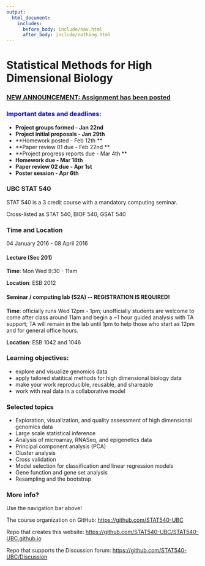```yaml
---
output:
  html_document:
    includes:
      before_body: include/nav.html
      after_body: include/nothing.html
---
```



# Statistical Methods for High Dimensional Biology

### [NEW ANNOUNCEMENT: Assignment has been posted](subpages/announcements.html)

### <font color="blue">**Important dates and deadlines:**</font>

  * **Project groups formed - Jan 22nd**
  * **Project initial proposals - Jan 29th** 
  * **Homework posted - Feb 12th **
  * **Paper review 01 due - Feb 22nd **
  * **Project progress reports due - Mar 4th **
  * **Homework due - Mar 18th**
  * **Paper review 02 due - Apr 1st**
  * **Poster session - Apr 6th**
  
### UBC STAT 540

STAT 540 is a 3 credit course with a mandatory computing seminar.

Cross-listed as STAT 540, BIOF 540, GSAT 540

### Time and Location

04 January 2016 - 08 April 2016

#### Lecture (Sec 201)

**Time**: Mon Wed 9:30 - 11am

**Location**: ESB 2012

#### Seminar / computing lab (S2A) -- REGISTRATION IS REQUIRED!

**Time**: officially runs Wed 12pm - 1pm; unofficially students are welcome to come after class around 11am and begin a ~1 hour guided analysis with TA support; TA will remain in the lab until 1pm to help those who start as 12pm and for general office hours.

**Location**: ESB 1042 and 1046

### Learning objectives:

  * explore and visualize genomics data
  * apply tailored statitical methods for high dimensional biology data
  * make your work reproducible, reusable, and shareable
  * work with real data in a collaborative model

### Selected topics

  * Exploration, visualization, and quality assessment of high dimensional genomics data
  * Large scale statistical inference
  * Analysis of microarray, RNASeq, and epigenetics data
  * Principal component analysis (PCA)
  * Cluster analysis
  * Cross validation
  * Model selection for classification and linear regression models
  * Gene function and gene set analysis
  * Resampling and the bootstrap

### More info?

Use the navigation bar above!

The course organization on GitHub: <https://github.com/STAT540-UBC>  

Repo that creates this website: <https://github.com/STAT540-UBC/STAT540-UBC.github.io>

Repo that supports the Discussion forum: <https://github.com/STAT540-UBC/Discussion>

